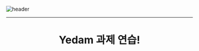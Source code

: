 ![header](https://capsule-render.vercel.app/api?type=Venom&color=gradient&height=300&section=header&text=Dream%20Catcher&fontSize=100&animation=fadeIn&fontAlignY=38&desc=ProjectX%20Web%20Mobile%20Programming&descAlignY=55&descAlign=70)
<hr>
<div align = center>
  <h1>Yedam 과제 연습!</h1>
</div>
